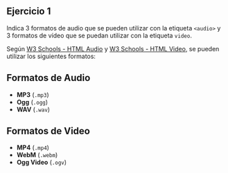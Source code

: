 
## Ejercicio 1

Indica 3 formatos de audio que se pueden utilizar con la etiqueta `<audio>` y 3 formatos de vídeo que se puedan utilizar con la etiqueta `video`.

Según [W3 Schools - HTML Audio](https://www.w3schools.com/html/html5_audio.asp) y [W3 Schools - HTML Video](https://www.w3schools.com/html/html5_video.asp), se pueden utilizar los siguientes formatos:

## Formatos de Audio

- **MP3** (`.mp3`)
- **Ogg** (`.ogg`)
- **WAV** (`.wav`)

## Formatos de Video

- **MP4** (`.mp4`)
- **WebM** (`.webm`)
- **Ogg Video** (`.ogv`)

